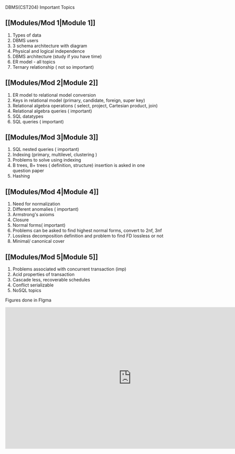 DBMS(CST204) Important Topics

## [[Modules/Mod 1|Module 1]]
1. Types of data
2. DBMS users
3. 3 schema architecture with diagram 
4. Physical and logical  independence
5. DBMS architecture (study if you have time) 
6. ER model - all topics
7. Ternary relationship ( not so important)

## [[Modules/Mod 2|Module 2]]
1. ER model to relational model conversion
2. Keys in relational model (primary, candidate, foreign, super key)
3. Relational algebra operations ( select, project, Cartesian product, join)
4. Relational algebra queries ( important)
5. SQL datatypes
6. SQL queries ( important)

## [[Modules/Mod 3|Module 3]]
1. SQL nested queries ( important)
2. Indexing (primary, multilevel, clustering ) 
3. Problems to solve using indexing
4. B trees, B+ trees ( definition, structure) insertion is asked in one question paper
5. Hashing

## [[Modules/Mod 4|Module 4]]
1. Need for normalization
2. Different anomalies ( important)
3. Armstrong's axioms
4. Closure
5. Normal forms( important) 
6. Problems can be asked to find highest normal forms, convert to 2nf, 3nf
7. Lossless decomposition definition and problem to find FD lossless or not
8. Minimal/ canonical cover

##  [[Modules/Mod 5|Module 5]]
1. Problems associated with concurrent transaction (imp)
2. Acid properties of transaction
3. Cascade less, recoverable schedules 
4. Conflict serializable
5. NoSQL topics

Figures done in FIgma
<iframe style="border: 1px solid rgba(0, 0, 0, 0.1);" width="800" height="450" src="https://www.figma.com/embed?embed_host=share&url=https%3A%2F%2Fwww.figma.com%2Ffile%2FUhdtgQ6OA5d65bGlP0pf7N%2FObsidian-Notes%3Ftype%3Ddesign%26node-id%3D0%253A1%26mode%3Ddesign%26t%3DiOZLRXqEhZ0BPq6X-1" ></iframe>
